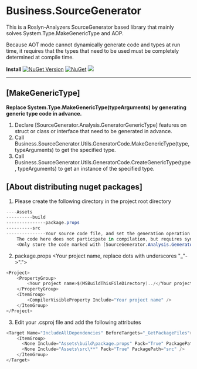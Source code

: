# Business.SourceGenerator
This is a Roslyn-Analyzers SourceGenerator based library that mainly solves System.Type.MakeGenericType and AOP.

Because AOT mode cannot dynamically generate code and types at run time, it requires that the types that need to be used must be completely determined at compile time.

**Install**
[![NuGet Version](https://img.shields.io/nuget/v/Business.SourceGenerator.svg?style=flat)](https://www.nuget.org/packages/Business.SourceGenerator)
[![NuGet](https://img.shields.io/nuget/dt/Business.SourceGenerator.svg)](https://www.nuget.org/packages/Business.SourceGenerator)
[![](https://img.shields.io/badge/License-MIT-blue?style=flat-square)](https://github.com/xlievo/Business.SourceGenerator/blob/master/LICENSE)
***

## [MakeGenericType]
**Replace System.Type.MakeGenericType(typeArguments) by generating generic type code in advance.**

1. Declare [SourceGenerator.Analysis.GeneratorGenericType] features on struct or class or interface that need to be generated in advance.
2. Call Business.SourceGenerator.Utils.GeneratorCode.MakeGenericType(type, typeArguments) to get the specified type.
3. Call Business.SourceGenerator.Utils.GeneratorCode.CreateGenericType(type, typeArguments) to get an instance of the specified type.

## [About distributing nuget packages]
1. Please create the following directory in the project root directory
```C#
----Assets
----------build
---------------package.props
----------src
---------------Your source code file, and set the generation operation to No. 
	The code here does not participate in compilation, but requires syntax modeling.
	<Only store the code marked with [SourceGenerator.Analysis.GeneratorGenericType]>
```

2. package.props <Your project name, replace dots with underscores "_"->".">
```C#
<Project>
	<PropertyGroup>
		<Your project name>$(MSBuildThisFileDirectory)../</Your project name>
	</PropertyGroup>
	<ItemGroup>
		<CompilerVisibleProperty Include="Your project name" />
	</ItemGroup>
</Project>
```

3. Edit your .csproj file and add the following attributes
```C#
<Target Name="IncludeAllDependencies" BeforeTargets="_GetPackageFiles">
	<ItemGroup>
	  <None Include="Assets\build\package.props" Pack="True" PackagePath="build\$(PackageId).props" />
	  <None Include="Assets\src\**" Pack="True" PackagePath="src" />
	</ItemGroup>
</Target>
```